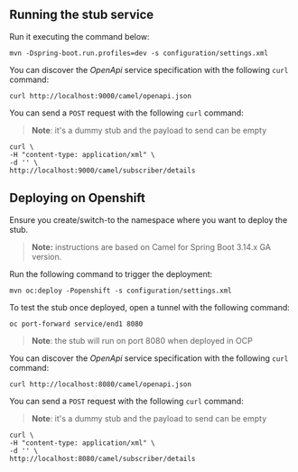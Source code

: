 
## Running the stub service

Run it executing the command below:

```
mvn -Dspring-boot.run.profiles=dev -s configuration/settings.xml
```

You can discover the *OpenApi* service specification with the following `curl` command:

```
curl http://localhost:9000/camel/openapi.json
```

You can send a `POST` request with the following `curl` command:

>**Note**: it's a dummy stub and the payload to send can be empty

```
curl \
-H "content-type: application/xml" \
-d '' \
http://localhost:9000/camel/subscriber/details
```

## Deploying on Openshift

Ensure you create/switch-to the namespace where you want to deploy the stub.

> **Note:** instructions are based on Camel for Spring Boot 3.14.x GA version.

Run the following command to trigger the deployment:
```
mvn oc:deploy -Popenshift -s configuration/settings.xml
```

To test the stub once deployed, open a tunnel with the following command:
```
oc port-forward service/end1 8080
```
>**Note**: the stub will run on port 8080 when deployed in OCP

You can discover the *OpenApi* service specification with the following `curl` command:

```
curl http://localhost:8080/camel/openapi.json
```

You can send a `POST` request with the following `curl` command:

>**Note**: it's a dummy stub and the payload to send can be empty

```
curl \
-H "content-type: application/xml" \
-d '' \
http://localhost:8080/camel/subscriber/details
```
